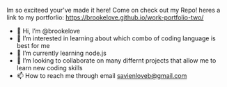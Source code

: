   Im so exciteed your've made it here! Come on check out my Repo!
  heres a link to my portforlio: https://brookelove.github.io/work-portfolio-two/

- 👋 Hi, I’m @brookelove
- 👀 I’m interested in learning about which combo of coding language is best for me 
- 🌱 I’m currently learning node.js
- 💞️ I’m looking to collaborate on many differnt projects that allow me to learn new coding skills
- 📫 How to reach me through email savienloveb@gmail.com
                                
<!---
brookelove/brookelove is a ✨ special ✨ repository because its `README.md` (this file) appears on your GitHub profile.
You can click the Preview link to take a look at your changes.
--->
